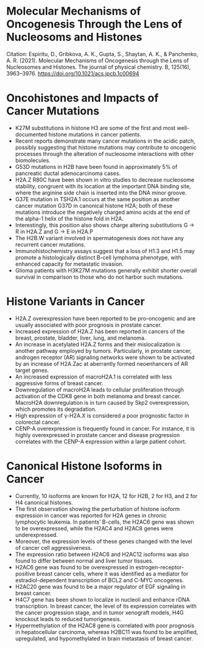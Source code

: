 # Molecular Mechanisms of Oncogenesis Through the Lens of Nucleosoms and Histones

Citation: Espiritu, D., Gribkova, A. K., Gupta, S., Shaytan, A. K., & Panchenko, A. R. (2021). Molecular Mechanisms of Oncogenesis through the Lens of Nucleosomes and Histones. The journal of physical chemistry. B, 125(16), 3963–3976. https://doi.org/10.1021/acs.jpcb.1c00694

# Oncohistones and Impacts of Cancer Mutations

- K27M substitutions in histone H3 are some of the first and most well-documented histone mutations in cancer patients.
- Recent reports demonstrate many cancer mutations in the acidic patch, possibly suggesting that histone mutations may contribute to oncogenic processes through the alteration of nucleosome interactions with other biomolecules.
- G53D mutations in H2B have been found in approximately 5% of pancreatic ductal adenocarcinoma cases.
- H2A.Z R80C have been shown in vitro studies to decrease nucleosome stability, congruent with its location at the important DNA binding site, where the arginine side chain is inserted into the DNA minor groove.
- G37E mutation in TSH2A.1 occurs at the same position as another cancer mutation G37D in canonical histone H2A; both of these mutations introduce the negatively charged amino acids at the end of the alpha-1 helix of the histone fold in H2A.
- Interestingly, this position also shows charge altering substitutions G → R in H2A.Z and G → E in H2A.P
- The H2B.W variant involved in spermatogenesis does not have any recurrent cancer mutations.
- Immunohistochemistry assays suggest that a loss of H1.3 and H1.5 may promote a histologically distinct B-cell lymphoma phenotype, with enhanced capacity for metastatic invasion.
- Glioma patients with H3K27M mutations generally exhibit shorter overall survival in comparison to those who do not harbor such mutations.

# Histone Variants in Cancer

- H2A.Z overexpression have been reported to be pro-oncogenic and are usually associated with poor prognosis in prostate cancer.
- Increased expression of H2A.Z has been reported in cancers of the breast, prostate, bladder, liver, lung, and melanoma.
- An increase in acetylated H2A.Z forms and their mislocalization is another pathway employed by tumors. Particularly, in prostate cancer, androgen receptor (AR) signaling networks were shown to be activated by an increase of H2A.Zac at aberrantly formed neoenhancers of AR target genes.
- An increased expression of macroH2A.1 is correlated with less aggressive forms of breast cancer.
- Downregulation of macroH2A leads to cellular proliferation through activation of the CDK8 gene in both melanoma and breast cancer. MacroH2A downregulation is in turn caused by Skp2 overexpression, which promotes its degradation.
- High expression of γ-H2A.X is considered a poor prognostic factor in colorectal cancer.
- CENP-A overexpression is frequently found in cancer. For instance, it is highly overexpressed in prostate cancer and disease progression correlates with the CENP-A expression within a large patient cohort.

# Canonical Histone Isoforms in Cancer

- Currently, 10 isoforms are known for H2A, 12 for H2B, 2 for H3, and 2 for H4 canonical histones.
- The first observation showing the perturbation of histone isoform expression in cancer was reported for H2A genes in chronic lymphocytic leukemia. In patients’ B-cells, the H2AC6 gene was shown to be overexpressed, while the H2AC4 and H2AC8 genes were underexpressed.
- Moreover, the expression levels of these genes changed with the level of cancer cell aggressiveness.
- The expression ratio between H2AC6 and H2AC12 isoforms was also found to differ between normal and liver tumor tissues.
- H2AC6 gene was found to be overexpressed in estrogen-receptor-positive breast cancer cells, where it was identified as a mediator for estradiol-dependent transcription of BCL2 and C-MYC oncogenes.
- H2AC20 gene was found to be a major regulator of EGF signaling in breast cancer.
- H4C7 gene has been shown to localize in nucleoli and enhance rDNA transcription. In breast cancer, the level of its expression correlates with the cancer progression stage, and in tumor xenograft models, H4G knockout leads to reduced tumorigenesis.
- Hypermethylation of the H2AC8 gene is correlated with poor prognosis in hepatocellular carcinoma, whereas H2BC11 was found to be amplified, upregulated, and hypomethylated in brain metastasis of breast cancer.